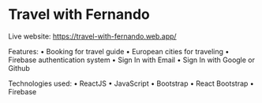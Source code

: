 # Travel with Fernando
Live website: https://travel-with-fernando.web.app/

Features:
• Booking for travel guide
• European cities for traveling
• Firebase authentication system
• Sign In with Email
• Sign In with Google or Github

Technologies used:
• ReactJS
• JavaScript
• Bootstrap
• React Bootstrap
• Firebase